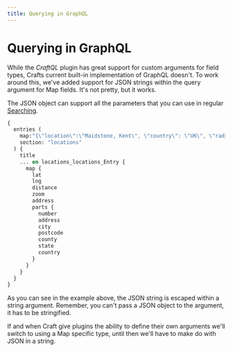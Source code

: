 ```yaml
---
title: Querying in GraphQL
---
```


# Querying in GraphQL

While the _CraftQL_ plugin has great support for custom arguments for field 
types, Crafts current built-in implementation of GraphQL doesn't. To work 
around this, we've added support for JSON strings within the query argument for 
Map fields. It's not pretty, but it works.

The JSON object can support all the parameters that you can use in regular 
[Searching](../getting-started/usage/#searching).

```graphql
{
  entries (
    map:"{\"location\":\"Maidstone, Kent\", \"country\": \"UK\", \"radius\": 50}"
    section: "locations"
  ) {
    title
    ... on locations_locations_Entry {
      map {
        lat
        lng
        distance
        zoom
        address
        parts {
          number
          address
          city
          postcode
          county
          state
          country
        }
      } 
    }
  }
}
```

As you can see in the example above, the JSON string is escaped within a string
argument. Remember, you can't pass a JSON object to the argument, it has to be 
stringified.
 
If and when Craft give plugins the ability to define their own arguments we'll
switch to using a Map specific type, until then we'll have to make do with 
JSON in a string.
